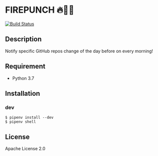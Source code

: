 # FIREPUNCH 🔥👊🏻

[![Build Status](https://travis-ci.com/toku345/firepunch.svg?branch=master)](https://travis-ci.com/toku345/firepunch)

## Description

Notify specific GitHub repos change of the day before on every morning!


## Requirement

- Python 3.7


## Installation

### dev

``` console
$ pipenv install --dev
$ pipenv shell
```

## License

Apache License 2.0
